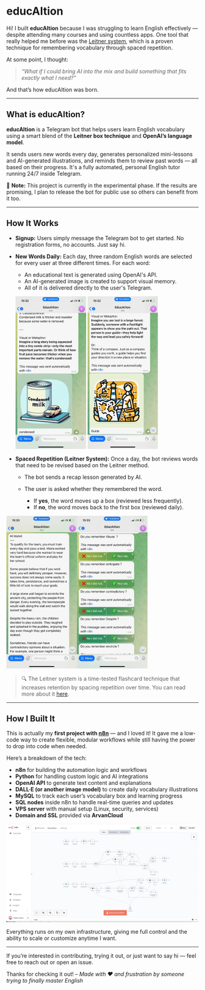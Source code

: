 # educAItion

Hi! I built **educAItion** because I was struggling to learn English effectively — despite attending many courses and using countless apps. One tool that really helped me before was the [Leitner system](https://en.wikipedia.org/wiki/Leitner_system), which is a proven technique for remembering vocabulary through spaced repetition.

At some point, I thought:

> *“What if I could bring AI into the mix and build something that fits exactly what I need?”*

And that’s how educAItion was born.

---

## What is educAItion?

**educAItion** is a Telegram bot that helps users learn English vocabulary using a smart blend of the **Leitner box technique** and **OpenAI’s language model**.

It sends users new words every day, generates personalized mini-lessons and AI-generated illustrations, and reminds them to review past words — all based on their progress. It's a fully automated, personal English tutor running 24/7 inside Telegram.

🧪 **Note:** This project is currently in the experimental phase. If the results are promising, I plan to release the bot for public use so others can benefit from it too.

---

## How It Works

* **Signup:**
  Users simply message the Telegram bot to get started. No registration forms, no accounts. Just say hi.

* **New Words Daily:**
  Each day, three random English words are selected for every user at three different times. For each word:

  * An educational text is generated using OpenAI's API.
  * An AI-generated image is created to support visual memory.
  * All of it is delivered directly to the user's Telegram.
  
   <img src="img/IMG_7009.jpeg" height="400">   <img src="img/IMG_7007.jpeg" height="400">



* **Spaced Repetition (Leitner System):**
  Once a day, the bot reviews words that need to be revised based on the Leitner method.

  * The bot sends a recap lesson generated by AI.
  * The user is asked whether they remembered the word.

    * If **yes**, the word moves up a box (reviewed less frequently).
    * If **no**, the word moves back to the first box (reviewed daily).

 <img src="img/IMG_7010.jpeg" height="400"><img src="img/IMG_7011.jpeg" height="400">

> 🔍 The Leitner system is a time-tested flashcard technique that increases retention by spacing repetition over time. You can read more about it [here](https://en.wikipedia.org/wiki/Leitner_system).

---

## How I Built It

This is actually my **first project with [n8n](https://docs.n8n.io/)** — and I loved it! It gave me a low-code way to create flexible, modular workflows while still having the power to drop into code when needed.

Here’s a breakdown of the tech:

* **n8n** for building the automation logic and workflows
* **Python** for handling custom logic and AI integrations
* **OpenAI API** to generate text content and explanations
* **DALL·E (or another image model)** to create daily vocabulary illustrations
* **MySQL** to track each user’s vocabulary box and learning progress
* **SQL nodes** inside n8n to handle real-time queries and updates
* **VPS server** with manual setup (Linux, security, services)
* **Domain and SSL** provided via **ArvanCloud**

<img src="img/IMG_7012.png" >

Everything runs on my own infrastructure, giving me full control and the ability to scale or customize anytime I want.

---

If you’re interested in contributing, trying it out, or just want to say hi — feel free to reach out or open an issue.

Thanks for checking it out!
– *Made with ❤️ and frustration by someone trying to finally master English*
